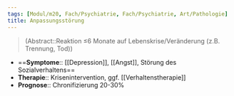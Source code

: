 ```yaml
---
tags: [Modul/m20, Fach/Psychiatrie, Fach/Psychiatrie, Art/Pathologie]
title: Anpassungsstörung
---
```

> (Abstract::Reaktion ≤6 Monate auf Lebenskrise/Veränderung (z.B. Trennung, Tod))

- ==**Symptome**:: [[Depression]], [[Angst]], Störung des Sozialverhaltens==
- **Therapie**:: Krisenintervention, ggf. [[Verhaltenstherapie]]
- **Prognose**:: Chronifizierung 20-30%